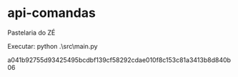 # api-comandas
Pastelaria do ZÉ

Executar: python .\src\main.py

a041b92755d93425495bcdbf139cf58292cdae010f8c153c81a3413b8d840b06